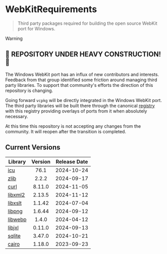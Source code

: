# WebKitRequirements
> Third party packages required for building the open source WebKit port for Windows.

> [!WARNING]  
> ## 🚧 REPOSITORY UNDER HEAVY CONSTRUCTION! 🚧
>
> The Windows WebKit port has an influx of new contributors and interests.
> Feedback from that group identified some friction around managing third party
> libraries. To support that community's efforts the direction of this
> repository is changing.
>
> Going forward `vcpkg` will be directly integrated in the Windows WebKit port.
> The third party libraries will be built there through the canonical
> [registry](https://github.com/microsoft/vcpkg) with this registry providing
> overlays of ports from it when absolutely necessary.
>
> At this time this repository is not accepting any changes from the community.
> It will reopen after the transition is completed.

## Current Versions

| Library | Version | Release Date |
|---|:---:|:---:|
| [icu](http://site.icu-project.org) | 76.1 | 2024-10-24 |
| [zlib](https://github.com/zlib-ng/zlib-ng) | 2.2.2 | 2024-09-17 |
| [curl](https://curl.se) | 8.11.0 | 2024-11-05 |
| [libxml2](http://xmlsoft.org) | 2.13.5 | 2024-11-12 |
| [libxslt](http://xmlsoft.org/libxslt) | 1.1.42 | 2024-07-04 |
| [libpng](http://www.libpng.org/pub/png/libpng.html) | 1.6.44 | 2024-09-12 |
| [libwebp](https://github.com/webmproject/libwebp) | 1.4.0 | 2024-04-12 |
| [libjxl](https://github.com/libjxl/libjxl) | 0.11.0 | 2024-09-13 |
| [sqlite](http://sqlite.org) | 3.47.0 | 2024-10-21 |
| [cairo](https://gitlab.freedesktop.org/cairo/cairo) | 1.18.0 | 2023-09-23 |
